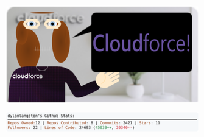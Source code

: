<!-- 
Version 2.0.121
Built Tue Sep 24 2024 05:05:54 GMT+0000 (Coordinated Universal Time)
-->

<h1 align="center">
  <a href="https://github.com/dylanlangston/dylanlangston/tree/master/src" title="Click to View Source">
    <picture width="100%" alt="Dylan">
      <source media="(prefers-color-scheme: dark)" srcset="dylan-dark.svg?version=2.0.121">
      <img src="dylan-light.svg?version=2.0.121" alt="Dylan">
    </picture>
  </a>
</h1>

<div align="center">
  <picture width="100%" alt="Profile Info and Stats">
    <source media="(prefers-color-scheme: dark)" srcset="stats-dark.svg?version=2.0.121">
    <img src="stats-light.svg?version=2.0.121" alt="Profile Info and Stats">
  </picture>
</div>
